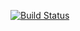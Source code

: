 [![Build Status](https://travis-ci.org/JeremyPanelli/itp-405-final-node.svg?branch=master)](https://travis-ci.org/JeremyPanelli/itp-405-final-node)
